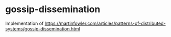 # gossip-dissemination
Implementation of https://martinfowler.com/articles/patterns-of-distributed-systems/gossip-dissemination.html

